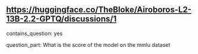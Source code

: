 ## https://huggingface.co/TheBloke/Airoboros-L2-13B-2.2-GPTQ/discussions/1

contains_question: yes

question_part: What is the score of the model on the mmlu dataset